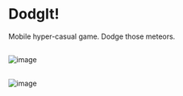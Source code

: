 # DodgIt!
Mobile hyper-casual game. Dodge those meteors.

##
![image](https://user-images.githubusercontent.com/105249607/222624545-c0c65298-cce1-4943-82ec-a755daf8f386.png)

##
![image](https://user-images.githubusercontent.com/105249607/222624513-25a226be-74f5-4bce-af9c-6369f2bbf357.png)
